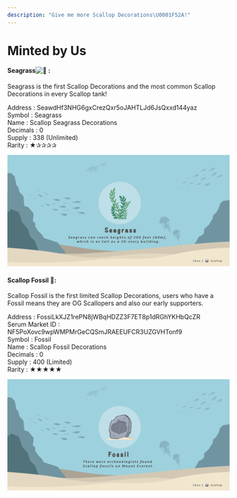 ```yaml
---
description: "Give me more Scallop Decorations\U0001F52A!"
---
```


# Minted by Us

#### Seagrass![:seedling:](https://discord.com/assets/38002403475def186f4b7ac64cc9d04f.svg) :

Seagrass is the first Scallop Decorations and the most common Scallop Decorations in every Scallop tank! 

Address : SeawdHf3NHG6gxCrezQxr5oJAHTLJd6JsQxxd144yaz  
Symbol : Seagrass  
Name : Scallop Seagrass Decorations  
Decimals : 0  
Supply : 338 \(Unlimited\)  
Rarity : ★✰✰✰✰

![](../.gitbook/assets/seaweed-token.png)

#### 

#### Scallop Fossil 🗿:

Scallop Fossil is the first limited Scallop Decorations, users who have a Fossil means they are OG Scallopers and also our early supporters.


Address : FossiLkXJZ1rePN8jWBqHDZZ3F7ET8p1dRGhYKHbQcZR  
Serum Market ID : NF5PoXovc9wpWMPMrGeCQSmJRAEEUFCR3UZGVHTonf9  
Symbol : Fossil  
Name : Scallop Fossil Decorations  
Decimals : 0  
Supply : 400 \(Limited\)  
Rarity : ★★★★★

![](../.gitbook/assets/image%20%2816%29.png)

